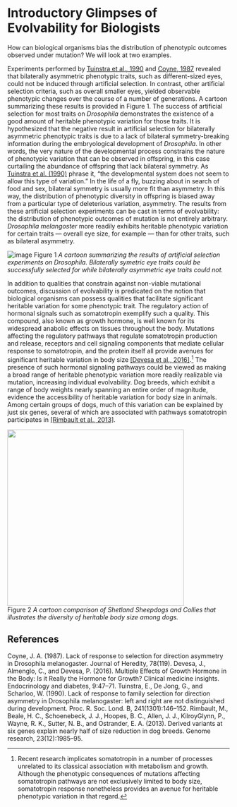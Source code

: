 Introductory Glimpses of Evolvability for Biologists
====================================================

How can biological organisms bias the distribution of phenotypic outcomes observed under mutation?
We will look at two examples.

Experiments performed by [Tuinstra et al., 1990](#Tuinstra1990LackDevelopment) and [Coyne, 1987](#Coyne1987LackMelanogaster) revealed that bilaterally asymmetric phenotypic traits, such as different-sized eyes, could not be induced through artificial selection.
In contrast, other artificial selection criteria, such as overall smaller eyes, yielded observable phenotypic changes over the course of a number of generations.
A cartoon summarizing these results is provided in Figure 1.
The success of artificial selection for most traits on *Drosophila* demonstrates the existence of a good amount of heritable phenotypic variation for those traits.
It is hypothesized that the negative result in artificial selection for bilaterally asymmetric phenotypic traits is due to a lack of bilateral symmetry-breaking information during the embryological development of *Drosophila*.
In other words, the very nature of the developmental process constrains the nature of phenotypic variation that can be observed in offspring, in this case curtailing the abundance of offspring that lack bilateral symmetry.
As [Tuinstra et al.
(1990)](#Tuinstra1990LackDevelopment) phrase it, “the developmental system does not seem to allow this type of variation.” In the life of a fly, buzzing about in search of food and sex, bilateral symmetry is usually more fit than asymmetry.
In this way, the distribution of phenotypic diversity in offspring is biased away from a particular type of deleterious variation, asymmetry.
The results from these artificial selection experiments can be cast in terms of evolvability: the distribution of phenotypic outcomes of mutation is not entirely arbitrary.
*Drosophila melangoster* more readily exhibits heritable phenotypic variation for certain traits — overall eye size, for example — than for other traits, such as bilateral asymmetry.

![image](http://devosoft.org/wp-content/uploads/2017/08/canalization_example.png)
Figure 1 *A cartoon summarizing the results of artificial selection experiments on *Drosophila*. Bilaterally symetric eye traits could be successfully selected for while bilaterally asymmetric eye traits could not.*

In addition to qualities that constrain against non-viable mutational outcomes, discussion of evolvability is predicated on the notion that biological organisms can possess qualities that facilitate significant heritable variation for some phenotypic trait.
The regulatory action of hormonal signals such as somatotropin exemplify such a quality.
This compound, also known as growth hormone, is well known for its widespread anabolic effects on tissues throughout the body.
Mutations affecting the regulatory pathways that regulate somatotropin production and release, receptors and cell signaling components that mediate cellular response to somatotropin, and the protein itself all provide avenues for significant heritable variation in body size [[Devesa et al., 2016]](#Devesa2016MultipleGrowth).[^1] The presence of such hormonal signaling pathways could be viewed as making a broad range of heritable phenotypic variation more readily realizable via mutation, increasing individual evolvability.
Dog breeds, which exhibit a range of body weights nearly spanning an entire order of magnitude, evidence the accessibility of heritable variation for body size in animals.
Among certain groups of dogs, much of this variation can be explained by just six genes, several of which are associated with pathways somatotropin participates in [[Rimbault et al., 2013]](#Rimbault2013DerivedBreeds).

<img src="http://devosoft.org/wp-content/uploads/2017/10/collie-sheltie.png" style="height: 400px;"/> </br>
Figure 2 *A cartoon comparison of Shetland Sheepdogs and Collies that illustrates the diversity of heritable body size among dogs.*

[^1]: Recent research implicates somatotropin in a number of processes unrelated to its classical association with metabolism and growth.
Although the phenotypic consequences of mutations affecting somatotropin pathways are not exclusively limited to body size, somatotropin response nonetheless provides an avenue for heritable phenotypic variation in that regard.

References
----------
<a name="Coyne1987LackMelanogaster">
Coyne, J. A. (1987). Lack of response to selection for direction asymmetry in Drosophila melanogaster. Journal of Heredity, 78(119).
</a>

<a name="Devesa2016MultipleGrowth">
Devesa, J., Almenglo, C., and Devesa, P. (2016). Multiple Effects of Growth Hormone in the Body: Is it Really the Hormone for Growth? Clinical medicine insights. Endocrinology and diabetes, 9:47–71.
</a>

<a name="Tuinstra1990LackDevelopment">
Tuinstra, E., De Jong, G., and Scharloo, W. (1990). Lack of response to family selection for direction asymmetry in Drosophila melanogaster: left and right are not distinguished during development. Proc. R. Soc. Lond. B, 241(1301):146–152.
</a>

<a name="Rimbault2013DerivedBreeds">
Rimbault, M., Beale, H. C., Schoenebeck, J. J., Hoopes, B. C., Allen, J. J., KilroyGlynn, P., Wayne, R. K., Sutter, N. B., and Ostrander, E. A. (2013). Derived variants at six genes explain nearly half of size reduction in dog breeds. Genome research, 23(12):1985–95.
</a>
